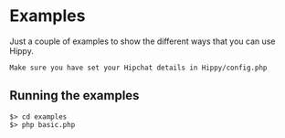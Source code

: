 Examples
========

Just a couple of examples to show the different ways that you can use Hippy.

`Make sure you have set your Hipchat details in Hippy/config.php`

Running the examples
--------------------

	$> cd examples
	$> php basic.php

